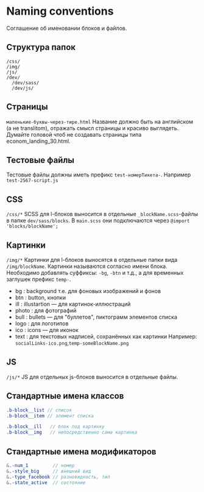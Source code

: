# Naming conventions
Соглашение об именовании блоков и файлов.

## Структура папок
```
/css/
/img/
/js/
/dev/
  /dev/sass/
  /dev/js/
```

## Страницы
`маленькие-буквы-через-тире.html`
Название должно быть на английском (а не translitom), отражать смысл страницы и красиво выглядеть. Думайте головой чтоб не создавать страницы типа econom_landing_30.html.

## Тестовые файлы
Тестовые файлы должны иметь префикс `test-номерТикета-`.
Например `test-2567-script.js`

## CSS
`/css/*`
SCSS для l-блоков выносится в отдельные `_blockName.scss`-файлы в папке `dev/sass/blocks`.
В `main.scss` они подключаются через `@import 'blocks/blockName';`

## Картинки
`/img/*`
Картинки для l-блоков выносятся в отдельные папки вида `/img/blockName`.
Картинки называются согласно имени блока. Необходимо добавлять суффиксы: `-bg`, `-btn` и т.д., а для временных заглушек префикс `temp-`.
 * bg    : background т.е. для фоновых изображений и фонов
 * btn   : button, кнопки
 * ill   : illustartion — для картинок-иллюстраций
 * photo : для фотографий
 * bull  : bullets — для "буллетов", пиктограмм элементов списка
 * logo  : для логотипов
 * ico   : icons — для иконок
 * text  : для текстовых надписей, сохранённых как картинки
 Например: `socialLinks-ico.png`,`temp-someBlockName.png`

## JS
`/js/*`
JS для отдельных js-блоков выносится в отдельные файлы.

## Стандартные имена классов
```scss
.b-block__list // список
.b-block__item // элемент списка
```

```scss
.b-block__ill   // блок под картинку
.b-block__img   // непосредственно сама картинка
```

## Стандартные имена модификаторов
```scss
&.-num_1         // номер
&.-style_big     // внешний вид
&.-type_facebook // разновидность, тип
&.-state_active  // состояние
```
